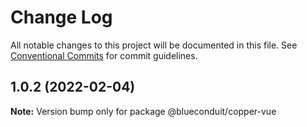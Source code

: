 # Change Log

All notable changes to this project will be documented in this file.
See [Conventional Commits](https://conventionalcommits.org) for commit guidelines.

## 1.0.2 (2022-02-04)

**Note:** Version bump only for package @blueconduit/copper-vue
